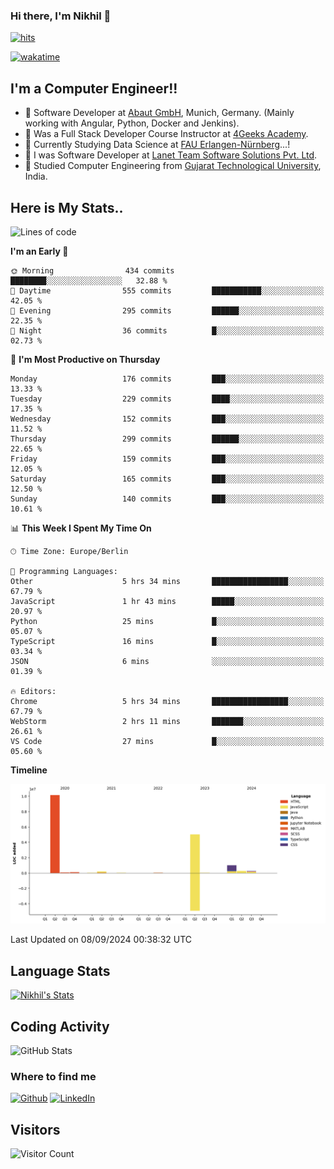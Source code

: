 ### Hi there, I'm Nikhil 👋

[![hits](https://hits.sh/github.com/silentsoft/hits.svg?color=2311cc)](https://hits.sh/github.com/silentsoft/hits/)

[![wakatime](https://wakatime.com/badge/user/369b6a3a-7953-4ff9-b7c7-be53d0a7ccc6.svg)](https://wakatime.com/@369b6a3a-7953-4ff9-b7c7-be53d0a7ccc6)

## I'm a  Computer Engineer!!

- 🌱 Software Developer at [Abaut GmbH](https://www.abaut.de/), Munich, Germany. (Mainly working with Angular, Python, Docker and Jenkins).
- 🌱 Was a Full Stack Developer Course Instructor at [4Geeks Academy](https://4geeks.com/).
- 🌱 Currently Studying Data Science at [FAU Erlangen-Nürnberg](https://www.fau.de/)...!
- 🌱 I was Software Developer at [Lanet Team Software Solutions Pvt. Ltd](https://lanetteam.com/).
- 🌱 Studied Computer Engineering from [Gujarat Technological University](https://www.gtu.ac.in/), India.

<h2>Here is My Stats..</h2>

<!--START_SECTION:waka-->
![Lines of code](https://img.shields.io/badge/From%20Hello%20World%20I%27ve%20Written-17.1%20million%20lines%20of%20code-blue)

**I'm an Early 🐤** 

```text
🌞 Morning                434 commits         ████████░░░░░░░░░░░░░░░░░   32.88 % 
🌆 Daytime                555 commits         ███████████░░░░░░░░░░░░░░   42.05 % 
🌃 Evening                295 commits         ██████░░░░░░░░░░░░░░░░░░░   22.35 % 
🌙 Night                  36 commits          █░░░░░░░░░░░░░░░░░░░░░░░░   02.73 % 
```
📅 **I'm Most Productive on Thursday** 

```text
Monday                   176 commits         ███░░░░░░░░░░░░░░░░░░░░░░   13.33 % 
Tuesday                  229 commits         ████░░░░░░░░░░░░░░░░░░░░░   17.35 % 
Wednesday                152 commits         ███░░░░░░░░░░░░░░░░░░░░░░   11.52 % 
Thursday                 299 commits         ██████░░░░░░░░░░░░░░░░░░░   22.65 % 
Friday                   159 commits         ███░░░░░░░░░░░░░░░░░░░░░░   12.05 % 
Saturday                 165 commits         ███░░░░░░░░░░░░░░░░░░░░░░   12.50 % 
Sunday                   140 commits         ███░░░░░░░░░░░░░░░░░░░░░░   10.61 % 
```


📊 **This Week I Spent My Time On** 

```text
🕑︎ Time Zone: Europe/Berlin

💬 Programming Languages: 
Other                    5 hrs 34 mins       █████████████████░░░░░░░░   67.79 % 
JavaScript               1 hr 43 mins        █████░░░░░░░░░░░░░░░░░░░░   20.97 % 
Python                   25 mins             █░░░░░░░░░░░░░░░░░░░░░░░░   05.07 % 
TypeScript               16 mins             █░░░░░░░░░░░░░░░░░░░░░░░░   03.34 % 
JSON                     6 mins              ░░░░░░░░░░░░░░░░░░░░░░░░░   01.39 % 

🔥 Editors: 
Chrome                   5 hrs 34 mins       █████████████████░░░░░░░░   67.79 % 
WebStorm                 2 hrs 11 mins       ███████░░░░░░░░░░░░░░░░░░   26.61 % 
VS Code                  27 mins             █░░░░░░░░░░░░░░░░░░░░░░░░   05.60 % 
```

**Timeline**

![Lines of Code chart](https://raw.githubusercontent.com/nikhilmaguwala/nikhilmaguwala/main/assets/bar_graph.png)


 Last Updated on 08/09/2024 00:38:32 UTC
<!--END_SECTION:waka-->

<h2>Language Stats</h2>

[![Nikhil's Stats](https://github-readme-stats.vercel.app/api/wakatime?username=nikhilmaguwala&layout=compact&title=Stats)](https://github.com/nikhilmaguwala)


<h2>Coding Activity</h2>

<p><img src="https://wakatime.com/share/@nikhilmaguwala/7dd532b8-3e5e-4c26-8c46-68cc27712a92.svg" alt="GitHub Stats"></p>

<h3>Where to find me</h3>
<p>
    <a href="https://github.com/nikhilmaguwala" target="_blank"><img alt="Github" src="https://img.shields.io/badge/GitHub-%2312100E.svg?&style=for-the-badge&logo=Github&logoColor=white" /></a>
    <a href="https://www.linkedin.com/in/nikhil-maguwala" target="_blank"><img alt="LinkedIn" src="https://img.shields.io/badge/linkedin-%230077B5.svg?&style=for-the-badge&logo=linkedin&logoColor=white" /></a> 
</p>


<h2>Visitors</h2>

![Visitor Count](https://profile-counter.glitch.me/nikhilmaguwala/count.svg)

[website]: https://nikhilmaguwala.github.io/
[instagram]: https://www.instagram.com/nikhil_maguwala/
[linkedin]: https://www.linkedin.com/in/nikhil-maguwala/

